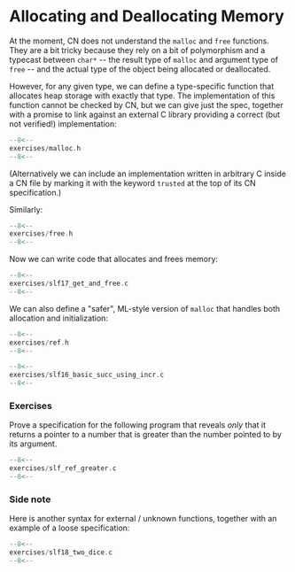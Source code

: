 # Allocating and Deallocating Memory

<!-- TODO: BCP: Again, more text is needed to set up this discussion. -->

At the moment, CN does not understand the `malloc` and `free`
functions. They are a bit tricky because they rely on a bit of
polymorphism and a typecast between `char*` -- the result type of
`malloc` and argument type of `free` -- and the actual type of the
object being allocated or deallocated.

However, for any given type, we can define a type-specific function
that allocates heap storage with exactly that type. The
implementation of this function cannot be checked by CN, but we can
give just the spec, together with a promise to link against an
external C library providing a correct (but not verified!) implementation:

```c title="exercises/malloc.h"
--8<--
exercises/malloc.h
--8<--
```

(Alternatively we can include an implementation written in arbitrary C
inside a CN file by marking it with the keyword `trusted` at the top
of its CN specification.)

Similarly:

```c title="exercises/free.h"
--8<--
exercises/free.h
--8<--
```

Now we can write code that allocates and frees memory:

```c title="exercises/slf17_get_and_free.c"
--8<--
exercises/slf17_get_and_free.c
--8<--
```

We can also define a "safer", ML-style version of `malloc` that
handles both allocation and initialization:

```c title="exercises/ref.h"
--8<--
exercises/ref.h
--8<--
```

<!--
TODO: BCP: This example is a bit broken: the file `slf0_basic_incr.c` does not appear at all in the tutorial, though a slightly different version (with signed numbers) does...
-->

```c title="exercises/slf16_basic_succ_using_incr.c"
--8<--
exercises/slf16_basic_succ_using_incr.c
--8<--
```

### Exercises

<!-- TODO: BCP: There should be a non-ref-using version of this earlier, for comparison. -->

Prove a specification for the following program that reveals _only_
that it returns a pointer to a number that is greater than the number
pointed to by its argument.

```c title="exercises/slf_ref_greater.c"
--8<--
exercises/slf_ref_greater.c
--8<--
```

### Side note

Here is another syntax for external / unknown
functions, together with an example of a loose specification:

<!--
TODO: BCP: This is a bit random -- it's not clear people need to know about this alternate syntax, and it's awkwardly mixed with a semi-interesting example that's not relevant to this section. Also awkwardly placed, right here.
-->

```c title="exercises/slf18_two_dice.c"
--8<--
exercises/slf18_two_dice.c
--8<--
```


